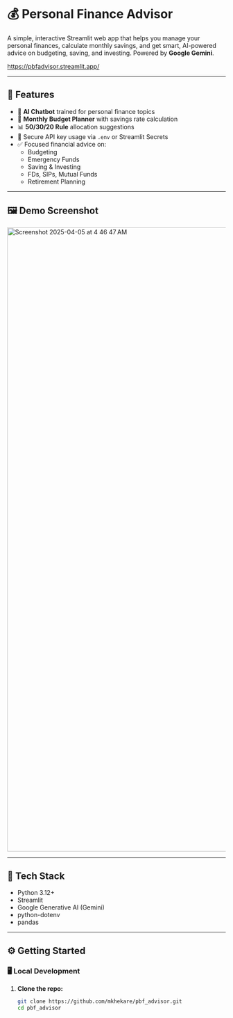 # 💰 Personal Finance Advisor

A simple, interactive Streamlit web app that helps you manage your personal finances, calculate monthly savings, and get smart, AI-powered advice on budgeting, saving, and investing. Powered by **Google Gemini**.

https://pbfadvisor.streamlit.app/

---


## 🚀 Features

- 🧠 **AI Chatbot** trained for personal finance topics
- 📆 **Monthly Budget Planner** with savings rate calculation
- 📊 **50/30/20 Rule** allocation suggestions
- 🔐 Secure API key usage via `.env` or Streamlit Secrets
- ✅ Focused financial advice on:
  - Budgeting
  - Emergency Funds
  - Saving & Investing
  - FDs, SIPs, Mutual Funds
  - Retirement Planning

---

## 🖼️ Demo Screenshot

<img width="1436" alt="Screenshot 2025-04-05 at 4 46 47 AM" src="https://github.com/user-attachments/assets/19bf5bd1-c281-4d0f-ae15-c74f1c55b8fe" />


---

## 🧰 Tech Stack

- Python 3.12+
- Streamlit
- Google Generative AI (Gemini)
- python-dotenv
- pandas

---

## ⚙️ Getting Started

### 🖥️ Local Development

1. **Clone the repo:**

   ```bash
   git clone https://github.com/mkhekare/pbf_advisor.git
   cd pbf_advisor
